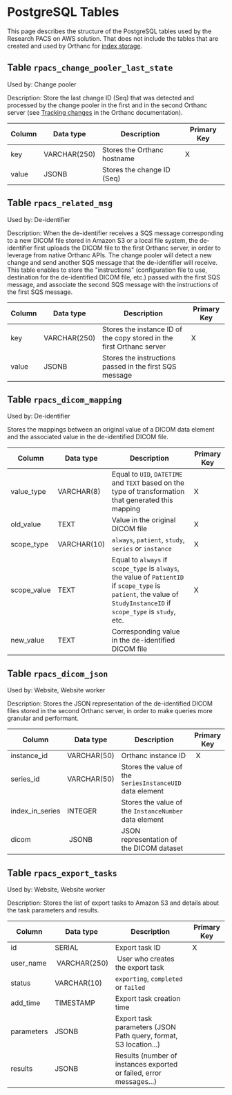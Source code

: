 # PostgreSQL Tables

This page describes the structure of the PostgreSQL tables used by the Research PACS on AWS solution. That does not include the tables that are created and used by Orthanc for [index storage](https://book.orthanc-server.com/plugins/postgresql.html).

## Table `rpacs_change_pooler_last_state`

Used by: Change pooler

Description: Store the last change ID (Seq) that was detected and processed by the change pooler in the first and in the second Orthanc server (see [Tracking changes](https://book.orthanc-server.com/users/rest.html#tracking-changes) in the Orthanc documentation).

Column | Data type | Description | Primary Key
--- | --- | --- | ---
key | VARCHAR(250) | Stores the Orthanc hostname | X
value | JSONB | Stores the change ID (Seq) |

## Table `rpacs_related_msg`

Used by: De-identifier

Description: When the de-identifier receives a SQS message corresponding to a new DICOM file stored in Amazon S3 or a local file system, the de-identifier first uploads the DICOM file to the first Orthanc server, in order to leverage from native Orthanc APIs. The change pooler will detect a new change and send another SQS message that the de-identifier will receive. This table enables to store the "instructions" (configuration file to use, destination for the de-identified DICOM file, etc.) passed with the first SQS message, and associate the second SQS message with the instructions of the first SQS message.

Column | Data type | Description | Primary Key
--- | --- | --- | ---
key | VARCHAR(250) | Stores the instance ID of the copy stored in the first Orthanc server | X
value | JSONB | Stores the instructions passed in the first SQS message |

## Table `rpacs_dicom_mapping`

Used by: De-identifier

Stores the mappings between an original value of a DICOM data element and the associated value in the de-identified DICOM file.

Column | Data type | Description | Primary Key
--- | --- | --- | ---
value_type | VARCHAR(8) | Equal to `UID`, `DATETIME` and `TEXT` based on the type of transformation that generated this mapping | X
old_value | TEXT | Value in the original DICOM file | X
scope_type | VARCHAR(10) | `always`, `patient`, `study`, `series` or `instance` | X
scope_value | TEXT | Equal to `always` if `scope_type` is `always`, the value of `PatientID` if `scope_type` is `patient`, the value of `StudyInstanceID` if `scope_type` is `study`, etc. | X
new_value | TEXT | Corresponding value in the de-identified DICOM file | 

## Table `rpacs_dicom_json`

Used by: Website, Website worker

Description: Stores the JSON representation of the de-identified DICOM files stored in the second Orthanc server, in order to make queries more granular and performant.

Column | Data type | Description | Primary Key
--- | --- | --- | ---
instance_id | VARCHAR(50) | Orthanc instance ID | X
series_id | VARCHAR(50) | Stores the value of the `SeriesInstanceUID` data element | 
index_in_series | INTEGER | Stores the value of the `InstanceNumber` data element | 
dicom | JSONB | JSON representation of the DICOM dataset | 

## Table `rpacs_export_tasks`

Used by: Website, Website worker

Description: Stores the list of export tasks to Amazon S3 and details about the task parameters and results.

Column | Data type | Description | Primary Key
--- | --- | --- | ---
id | SERIAL | Export task ID | X
user_name | VARCHAR(250) | User who creates the export task | 
status | VARCHAR(10) | `exporting`, `completed` or `failed` | 
add_time | TIMESTAMP | Export task creation time | 
parameters | JSONB | Export task parameters (JSON Path query, format, S3 location...) | 
results | JSONB | Results (number of instances exported or failed, error messages...) | 
